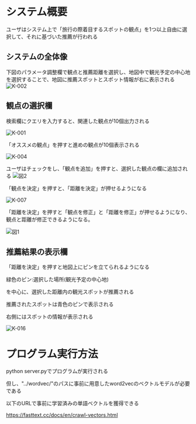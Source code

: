 # システム概要
ユーザはシステム上で「旅行の際着目するスポットの観点」を1つ以上自由に選択して、それに基づいた推薦が行われる
## システムの全体像
下図のパラメータ調整欄で観点と推薦距離を選択し、地図中で観光予定の中心地を選択することで、地図に推薦スポットとスポット情報が右に表示される
![K-002](https://github.com/RAnu-0512/recommend_travel/assets/131184347/9b04ac5b-7cae-46ae-a952-c1a773d846e1)


## 観点の選択欄
検索欄にクエリを入力すると、関連した観点が10個出力される

![K-001](https://github.com/RAnu-0512/recommend_travel/assets/131184347/f756e11f-8ef6-420b-853a-2a0deae8aabe)


「オススメの観点」を押すと進めの観点が10個表示される

![K-004](https://github.com/RAnu-0512/recommend_travel/assets/131184347/83367258-5178-4f02-85ff-8ef87c88fc07)

ユーザはチェックをし、「観点を追加」を押すと、選択した観点の欄に追加される
![図2](https://github.com/RAnu-0512/recommend_travel/assets/131184347/b8223406-9d1f-4fd8-98b3-9522e079c3aa)


「観点を決定」を押すと、「距離を決定」が押せるようになる

![K-007](https://github.com/RAnu-0512/recommend_travel/assets/131184347/8b52b83b-42a1-4be0-ad70-6feb6c701e34)

「距離を決定」を押すと「観点を修正」と「距離を修正」が押せるようになり、観点と距離が修正できるようになる。

![図1](https://github.com/RAnu-0512/recommend_travel/assets/131184347/c5d179b7-251f-4863-8d5a-23823ed65472)


## 推薦結果の表示欄
「距離を決定」を押すと地図上にピンを立てられるようになる

緑色のピン:選択した場所(観光予定の中心地)

を中心に、選択した距離内の観光スポットが推薦される

推薦されたスポットは青色のピンで表示される

右側にはスポットの情報が表示される

![K-016](https://github.com/RAnu-0512/recommend_travel/assets/131184347/668bad3c-28b6-4597-b86a-3e94f3951a08)


# プログラム実行方法
python server.pyでプログラムが実行される

但し、"../wordvec/"のパスに事前に用意したword2vecのベクトルモデルが必要である

以下のURLで事前に学習済みの単語ベクトルを獲得できる

https://fasttext.cc/docs/en/crawl-vectors.html

